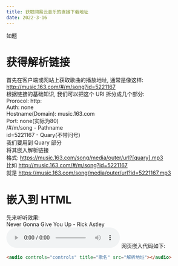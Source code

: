 ```yaml
---
title: 获取网易云音乐的直接下载地址
date: 2022-3-16
---
```

如题
<!--more-->
# 获得解析链接
首先在客户端或网站上获取歌曲的播放地址, 通常是像这样: http://music.163.com/#/m/song?id=5221167  
根据链接的基础知识, 我们可以把这个 URI 拆分成几个部分:  
Prorocol: http:  
Auth: none  
Hostname(Domain): music.163.com  
Port: none(实际为80)  
/#/m/song - Pathname  
id=5221167 - Quary(不带问号)  
我们要用到 Quary 部分  
将其嵌入解析链接  
格式: https://music.163.com/song/media/outer/url?[quary].mp3  
比如 http://music.163.com/#/m/song?id=5221167  
就是 https://music.163.com/song/media/outer/url?id=5221167.mp3  
# 嵌入到 HTML
先来听听效果:  
Never Gonna Give You Up - Rick Astley  
<audio controls="controls" title="Never Gonna Give You Up" src="https://music.163.com/song/media/outer/url?id=5221167.mp3"></audio>
网页嵌入代码如下:  
```html
<audio controls="controls" title="歌名" src="解析地址"></audio>
```